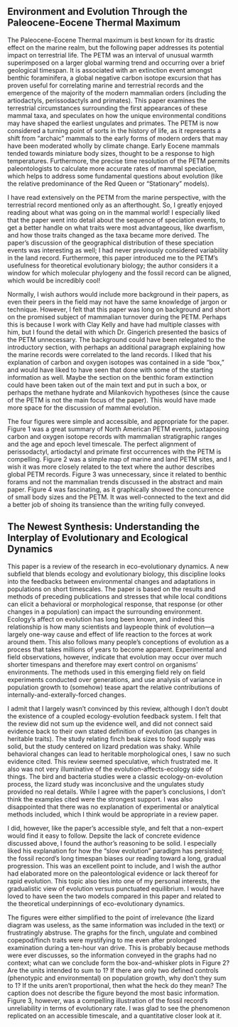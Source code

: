 ## Environment and Evolution Through the Paleocene-Eocene Thermal Maximum

The Paleocene-Eocene Thermal maximum is best known for its drastic effect on the marine realm, but the following paper addresses its potential impact on terrestrial life. The PETM was an interval of unusual warmth superimposed on a larger global warming trend and occurring over a brief geological timespan. It is associated with an extinction event amongst benthic foraminifera, a global negative carbon isotope excursion that has proven useful for correlating marine and terrestrial records and the emergence of the majority of the modern mammalian orders (including the artiodactyls, perissodactyls and primates). This paper examines the terrestrial circumstances surrounding the first appearances of these mammal taxa, and speculates on how the unique environmental conditions may have shaped the earliest ungulates and primates. The PETM is now considered a turning point of sorts in the history of life, as it represents a shift from “archaic” mammals to the early forms of modern orders that may have been moderated wholly by climate change. Early Eocene mammals tended towards miniature body sizes, thought to be a response to high temperatures.  Furthermore, the precise time resolution of the PETM permits paleontologists to calculate more accurate rates of mammal speciation, which helps to address some fundamental questions about evolution (like the relative predominance of the Red Queen or “Stationary” models).

I have read extensively on the PETM from the marine perspective, with the terrestrial record mentioned only as an afterthought. So, I greatly enjoyed reading about what was going on in the mammal world! I especially liked that the paper went into detail about the sequence of speciation events, to get a better handle on what traits were most advantageous, like dwarfism, and how those traits changed as the taxa became more derived. The paper’s discussion of the geographical distribution of these speciation events was interesting as well; I had never previously considered variability in the land record.  Furthermore, this paper introduced me to the PETM’s usefulness for theoretical evolutionary biology; the author considers it a window for which molecular phylogeny and the fossil record can be aligned, which would be incredibly cool! 

Normally, I wish authors would include more background in their papers, as even their peers in the field may not have the same knowledge of jargon or technique. However, I felt that this paper was long on background and short on the promised subject of mammalian turnover during the PETM. Perhaps this is because I work with Clay Kelly and have had multiple classes with him, but I found the detail with which Dr. Gingerich presented the basics of the PETM unnecessary. The background could have been relegated to the introductory section, with perhaps an additional paragraph explaining how the marine records were correlated to the land records. I liked that his explanation of carbon and oxygen isotopes was contained in  a side “box,” and would have liked to have seen that done with some of the starting information as well. Maybe the section on the benthic foram extinction could have been taken out of the main text and put in such a box, or perhaps the methane hydrate and Milankovich hypotheses (since the cause of the PETM is not the main focus of the paper). This would have made more space for the discussion of mammal evolution.

The four figures were simple and accessible, and appropriate for the paper. Figure 1 was a great summary of North American PETM events, juxtaposing carbon and oxygen isotope records with mammalian stratigraphic ranges and the age and epoch level timescale. The perfect alignment of perissodactyl, artiodactyl and primate first occurrences with the PETM is compelling.  Figure 2 was a simple map of marine and land PETM sites, and I wish it was more closely related to the text where the author describes global PETM records. Figure 3 was unnecessary, since it related to benthic forams and not the mammalian trends discussed in the abstract and main paper. Figure 4 was fascinating, as it graphically showed the concurrence of small body sizes and the PETM. It was well-connected to the text and did a better job of shoing its transience than the writing fully conveyed.

## The Newest Synthesis: Understanding the Interplay of Evolutionary and Ecological Dynamics

This paper is a review of the research in eco-evolutionary dynamics. A new subfield that blends ecology and evolutionary biology, this discipline looks into the feedbacks between environmental changes and adaptations in populations on short timescales. The paper is based on the results and methods of preceding publications and stresses that while local conditions can elicit a behavioral or morphological response, that response (or other changes in a population) can impact the surrounding environment. Ecology’s affect on evolution has long been known, and indeed this relationship is how many scientists and laypeople think of evolution—a largely one-way cause and effect of life reaction to the forces at work around them. This also follows many people’s conceptions of evolution as a process that takes millions of years to become apparent. Experimental and field observations, however, indicate that evolution may occur over much shorter timespans and therefore may exert control on organisms’ environments. The methods used in this emerging field rely on field experiments conducted over generations, and use analysis of variance in population growth to (somehow) tease apart the relative contributions of internally-and-exterally-forced changes.

I admit that I largely wasn’t convinced by this review, although I don’t doubt the existence of a coupled ecology-evolution feedback system. I felt that the review did not sum up the evidence well, and did not connect said evidence back to their own stated definition of evolution (as changes in heritable traits). The study relating finch beak sizes to food supply was solid, but the study centered on lizard predation was shaky. While behavioral changes can lead to heritable morphological ones, I saw no such evidence cited. This review seemed speculative, which frustrated me. It also was not very illuminative of the evolution-affects-ecology side of things. The bird and bacteria studies were a classic ecology-on-evolution process, the lizard study was inconclusive and the ungulates study provided no real details. While I agree with the paper’s conclusions, I don’t think the examples cited were the strongest support. I was also disappointed that there was no explanation of experimental or analytical methods included, which I think would be appropriate in a review paper.

I did, however, like the paper’s accessible style, and felt that a non-expert would find it easy to follow. Depsite the lack of concrete evidence discussed above, I found the author’s reasoning to be solid. I especially liked his explanation for how the “slow evolution” paradigm has persisted; the fossil record’s long timespan biases our reading toward a long, gradual progression. This was an excellent point to include, and I wish the author had elaborated more on the paleontological evidence or lack thereof for rapid evolution. This topic also ties into one of my personal interests, the gradualistic view of evolution versus punctuated equilibrium. I would have loved to have seen the two models compared in this paper and related to the theoretical underpinnings of eco-evolutionary dynamics.

The figures were either simplified to the point of irrelevance (the lizard diagram was useless, as the same information was included in the text) or frustratingly abstruse.  The graphs for the finch, ungulate and combined copepod/finch traits were mystifying to me even after prolonged examination during a ten-hour van drive. This is probably because methods were ever discusses, so the information conveyed in the graphs had no context; what can we conclude form the box-and-whisker plots in Figure 2? Are the units intended to sum to 1? If there are only two defined controls (phenotypic and environmental) on population growth, why don’t they sum to 1? If the units aren’t proportional, then what the heck do they mean? The caption does not describe the figure beyond the most basic information. Figure 3, however, was a compelling illustration of the fossil record’s unreliability in terms of evolutionary rate. I was glad to see the phenomenon replicated on an accessible timescale, and a quantitative closer look at it. 


